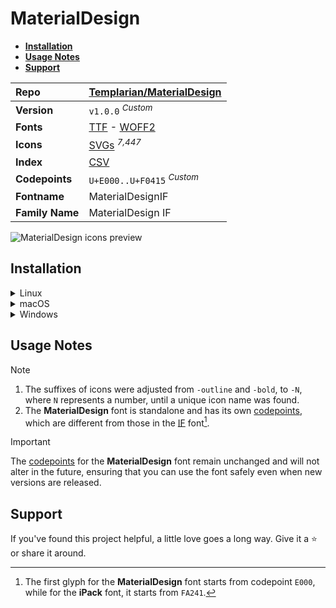 # MaterialDesign

- [**Installation**](#installation)
- [**Usage Notes**](#usage-notes)
- [**Support**](#support)

| Repo            | [Templarian/MaterialDesign](https://github.com/Templarian/MaterialDesign)                                                                                                                   |
| :-------------- | :------------------------------------------------------------------------------------------------------------------------------------------------------------------------------------------ |
| **Version**     | `v1.0.0` <sup>_Custom_</sup>                                                                                                                                                                |
| **Fonts**       | [TTF](https://raw.githubusercontent.com/iconicFonts/if/main/fonts/TTF/MaterialDesign.ttf) - [WOFF2](https://raw.githubusercontent.com/iconicFonts/if/main/fonts/WOFF2/MaterialDesign.woff2) |
| **Icons**       | [SVGs](https://github.com/iconicFonts/if/tree/main/packs/MaterialDesign/svgs) <sup>_7,447_</sup>                                                                                            |
| **Index**       | [CSV](https://github.com/iconicFonts/if/blob/main/indices/MaterialDesign.csv)                                                                                                               |
| **Codepoints**  | `U+E000..U+F0415` <sup>_Custom_</sup>                                                                                                                                                       |
| **Fontname**    | MaterialDesignIF                                                                                                                                                                            |
| **Family Name** | MaterialDesign IF                                                                                                                                                                           |

<picture>
  <source media="(prefers-color-scheme: dark)" srcset="https://raw.githubusercontent.com/iconicFonts/if/main/imgs/MaterialDesign_dark.png">
  <img alt="MaterialDesign icons preview" src="https://raw.githubusercontent.com/iconicFonts/if/main/imgs/MaterialDesign_light.png">
</picture>

## Installation

<details>

<summary>Linux</summary>

```sh
curl -o ~/.local/share/fonts/MaterialDesign.ttf https://raw.githubusercontent.com/iconicFonts/if/main/fonts/TTF/MaterialDesign.ttf
```

Refresh font cache:

```sh
fc-cache -f ~/.local/share/fonts
```

</details>

<details>

<summary>macOS</summary>

```sh
curl -o ~/Library/Fonts/MaterialDesign.ttf https://raw.githubusercontent.com/iconicFonts/if/main/fonts/TTF/MaterialDesign.ttf
```

</details>

<details>

<summary>Windows</summary>

```sh
curl -o C:\Windows\Fonts\MaterialDesign.ttf https://raw.githubusercontent.com/iconicFonts/if/main/fonts/TTF/MaterialDesign.ttf
```

</details>

## Usage Notes

> [!NOTE]
> 1. The suffixes of icons were adjusted from `-outline` and `-bold`, to `-N`, where `N` represents a number, until a unique icon name was found.
> 2. The **MaterialDesign** font is standalone and has its own [codepoints](https://github.com/iconicFonts/if/blob/main/indices/MaterialDesign.csv), which are different from those in the [IF](https://github.com/iconicFonts/if/blob/main/indices/if.csv) font[^1].

> [!IMPORTANT]  
> The [codepoints](https://github.com/iconicFonts/if/blob/main/indices/MaterialDesign.csv) for the **MaterialDesign** font remain unchanged and will not alter in the future, ensuring that you can use the font safely even when new versions are released.

## Support

If you've found this project helpful, a little love goes a long way. Give it a :star: or share it around.

[^1]: The first glyph for the **MaterialDesign** font starts from codepoint `E000`, while for the **iPack** font, it starts from `FA241`.
